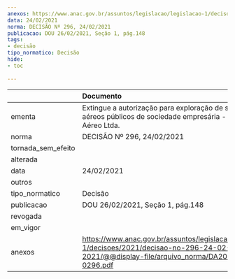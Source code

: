 ```yaml
---
anexos: https://www.anac.gov.br/assuntos/legislacao/legislacao-1/decisoes/2021/decisao-no-296-24-02-2021/@@display-file/arquivo_norma/DA2021-0296.pdf
data: 24/02/2021
norma: DECISÃO Nº 296, 24/02/2021
publicacao: DOU 26/02/2021, Seção 1, pág.148
tags:
- decisão
tipo_normatico: Decisão
hide: 
- toc 
 
---
```


|                    | Documento                                                                                                                                     |
|:-------------------|:----------------------------------------------------------------------------------------------------------------------------------------------|
| ementa             | Extingue a autorização para exploração de serviços aéreos públicos de sociedade empresária - Goose Táxi Aéreo Ltda.                           |
| norma              | DECISÃO Nº 296, 24/02/2021                                                                                                                    |
| tornada_sem_efeito |                                                                                                                                               |
| alterada           |                                                                                                                                               |
| data               | 24/02/2021                                                                                                                                    |
| outros             |                                                                                                                                               |
| tipo_normatico     | Decisão                                                                                                                                       |
| publicacao         | DOU 26/02/2021, Seção 1, pág.148                                                                                                              |
| revogada           |                                                                                                                                               |
| em_vigor           |                                                                                                                                               |
| anexos             | https://www.anac.gov.br/assuntos/legislacao/legislacao-1/decisoes/2021/decisao-no-296-24-02-2021/@@display-file/arquivo_norma/DA2021-0296.pdf |